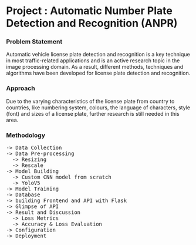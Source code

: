 # Project : Automatic Number Plate Detection and Recognition (ANPR)

### Problem Statement
Automatic vehicle license plate detection and recognition is a key technique in most
traffic-related applications and is an active research topic in the image processing domain.
As a result, different methods, techniques and algorithms have been developed for
license plate detection and recognition.

### Approach
Due to the varying characteristics of the license plate from country to countries,
like numbering system, colours, the language of characters, style (font) and sizes of a
license plate, further research is still needed in this area.


### Methodology 
<pre>
-> Data Collection 
-> Data Pre-processing
  -> Resizing 
  -> Rescale 
-> Model Building
  -> Custom CNN model from scratch
  -> YoloV5 
-> Model Training
-> Database 
-> building Frontend and API with Flask 
-> Glimpse of API 
-> Result and Discussion
  -> Loss Metrics 
  -> Accuracy & Loss Evaluation
-> Configuration 
-> Deployment </pre>
